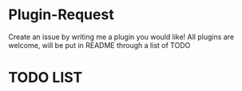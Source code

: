 # Plugin-Request
Create an issue by writing me a plugin you would like! All plugins are welcome, will be put in README through a list of TODO

# TODO LIST

